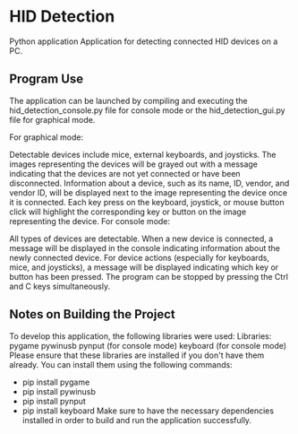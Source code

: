 # HID Detection
Python application
Application for detecting connected HID devices on a PC.

## Program Use ##
The application can be launched by compiling and executing the hid_detection_console.py file for console mode or the hid_detection_gui.py file for graphical mode.

For graphical mode:

Detectable devices include mice, external keyboards, and joysticks.
The images representing the devices will be grayed out with a message indicating that the devices are not yet connected or have been disconnected.
Information about a device, such as its name, ID, vendor, and vendor ID, will be displayed next to the image representing the device once it is connected.
Each key press on the keyboard, joystick, or mouse button click will highlight the corresponding key or button on the image representing the device.
For console mode:

All types of devices are detectable.
When a new device is connected, a message will be displayed in the console indicating information about the newly connected device.
For device actions (especially for keyboards, mice, and joysticks), a message will be displayed indicating which key or button has been pressed.
The program can be stopped by pressing the Ctrl and C keys simultaneously.

## Notes on Building the Project ##
To develop this application, the following libraries were used:
Libraries:
pygame
pywinusb
pynput (for console mode)
keyboard (for console mode)
Please ensure that these libraries are installed if you don't have them already. You can install them using the following commands:

- pip install pygame
- pip install pywinusb
- pip install pynput
- pip install keyboard
Make sure to have the necessary dependencies installed in order to build and run the application successfully.
